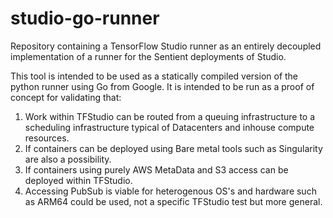# studio-go-runner
Repository containing a TensorFlow Studio runner as an entirely decoupled implementation of a runner for the Sentient deployments of Studio.

This tool is intended to be used as a statically compiled version of the python runner using Go from Google.  It is intended to be run as a proof of concept for validating that:

1. Work within TFStudio can be routed from a queuing infrastructure to a scheduling infrastructure typical of Datacenters and inhouse compute resources.
2. If containers can be deployed using Bare metal tools such as Singularity are also a possibility.
3. If containers using purely AWS MetaData and S3 access can be deployed within TFStudio.
4. Accessing PubSub is viable for heterogenous OS's and hardware such as ARM64 could be used, not a specific TFStudio test but more general.
